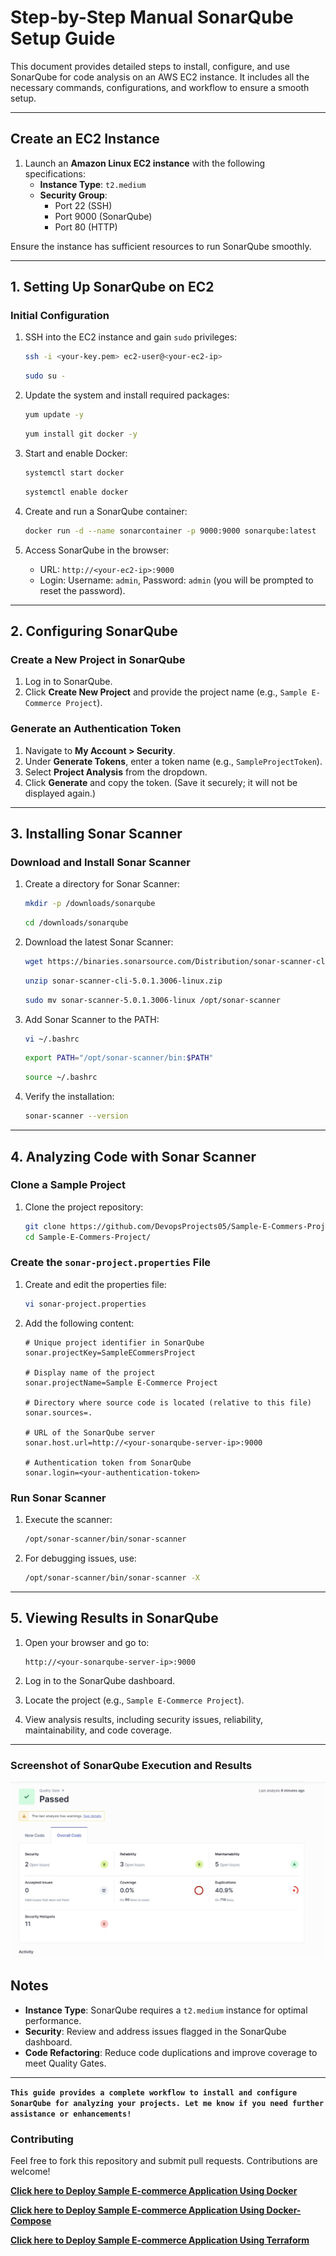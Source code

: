 # Step-by-Step Manual SonarQube Setup Guide

This document provides detailed steps to install, configure, and use SonarQube for code analysis on an AWS EC2 instance. It includes all the necessary commands, configurations, and workflow to ensure a smooth setup.

---

## Create an EC2 Instance

1. Launch an **Amazon Linux EC2 instance** with the following specifications:
   - **Instance Type**: `t2.medium`
   - **Security Group**:
     - Port 22 (SSH)
     - Port 9000 (SonarQube)
     - Port 80 (HTTP)

Ensure the instance has sufficient resources to run SonarQube smoothly.

---

## 1. Setting Up SonarQube on EC2

### **Initial Configuration**

1. SSH into the EC2 instance and gain `sudo` privileges:

   ```bash
   ssh -i <your-key.pem> ec2-user@<your-ec2-ip>
   ```
   ```bash
   sudo su -
   ```

2. Update the system and install required packages:

   ```bash
   yum update -y
   ```
   ```bash
   yum install git docker -y
   ```

3. Start and enable Docker:

   ```bash
   systemctl start docker
   ```
   ```bash
   systemctl enable docker
   ```

4. Create and run a SonarQube container:

   ```bash
   docker run -d --name sonarcontainer -p 9000:9000 sonarqube:latest
   ```

5. Access SonarQube in the browser:

   - URL: `http://<your-ec2-ip>:9000`
   - Login: Username: `admin`, Password: `admin` (you will be prompted to reset the password).

---

## 2. Configuring SonarQube

### **Create a New Project in SonarQube**

1. Log in to SonarQube.
2. Click **Create New Project** and provide the project name (e.g., `Sample E-Commerce Project`).

### **Generate an Authentication Token**

1. Navigate to **My Account > Security**.
2. Under **Generate Tokens**, enter a token name (e.g., `SampleProjectToken`).
3. Select **Project Analysis** from the dropdown.
4. Click **Generate** and copy the token. (Save it securely; it will not be displayed again.)

---

## 3. Installing Sonar Scanner

### **Download and Install Sonar Scanner**

1. Create a directory for Sonar Scanner:

   ```bash
   mkdir -p /downloads/sonarqube
   ```
   ```bash
   cd /downloads/sonarqube
   ```

2. Download the latest Sonar Scanner:

   ```bash
   wget https://binaries.sonarsource.com/Distribution/sonar-scanner-cli/sonar-scanner-cli-5.0.1.3006-linux.zip
   ```
   ```bash
   unzip sonar-scanner-cli-5.0.1.3006-linux.zip
   ```
   ```bash
   sudo mv sonar-scanner-5.0.1.3006-linux /opt/sonar-scanner
   ```

3. Add Sonar Scanner to the PATH:

   ```bash
   vi ~/.bashrc 
   ```
   ```bash
   export PATH="/opt/sonar-scanner/bin:$PATH"
   ```
   ```bash
   source ~/.bashrc
   ```

4. Verify the installation:

   ```bash
   sonar-scanner --version
   ```

---

## 4. Analyzing Code with Sonar Scanner

### **Clone a Sample Project**

1. Clone the project repository:
   ```bash
   git clone https://github.com/DevopsProjects05/Sample-E-Commers-Project.git
   cd Sample-E-Commers-Project/
   ```

### **Create the `sonar-project.properties` File**

1. Create and edit the properties file:
   ```bash
   vi sonar-project.properties
   ```
2. Add the following content:
   ```properties
   # Unique project identifier in SonarQube
   sonar.projectKey=SampleECommersProject

   # Display name of the project
   sonar.projectName=Sample E-Commerce Project

   # Directory where source code is located (relative to this file)
   sonar.sources=.

   # URL of the SonarQube server
   sonar.host.url=http://<your-sonarqube-server-ip>:9000

   # Authentication token from SonarQube
   sonar.login=<your-authentication-token>
   ```

### **Run Sonar Scanner**

1. Execute the scanner:
   ```bash
   /opt/sonar-scanner/bin/sonar-scanner
   ```
2. For debugging issues, use:
   ```bash
   /opt/sonar-scanner/bin/sonar-scanner -X
   ```

---

## 5. Viewing Results in SonarQube

1. Open your browser and go to:
   ```
   http://<your-sonarqube-server-ip>:9000
   ```


2. Log in to the SonarQube dashboard.
3. Locate the project (e.g., `Sample E-Commerce Project`).
4. View analysis results, including security issues, reliability, maintainability, and code coverage.

---

### Screenshot of SonarQube Execution and Results

![](/SonarQube/sonar.jpg)

## Notes

- **Instance Type**: SonarQube requires a `t2.medium` instance for optimal performance.
- **Security**: Review and address issues flagged in the SonarQube dashboard.
- **Code Refactoring**: Reduce code duplications and improve coverage to meet Quality Gates.

---

**`This guide provides a complete workflow to install and configure SonarQube for analyzing your projects. Let me know if you need further assistance or enhancements!`**

### Contributing
Feel free to fork this repository and submit pull requests. Contributions are welcome!

**[Click here to Deploy Sample E-commerce Application Using Docker](https://github.com/DevopsProjects05/Sample-E-Commers-Project/tree/main/Docker)**

**[Click here to Deploy Sample E-commerce Application Using Docker-Compose](https://github.com/DevopsProjects05/Sample-E-Commers-Project/tree/main/Docker-Compose)**

**[Click here to Deploy Sample E-commerce Application Using Terraform ](https://github.com/DevopsProjects05/Sample-E-Commers-Project/tree/main/Terraform)**